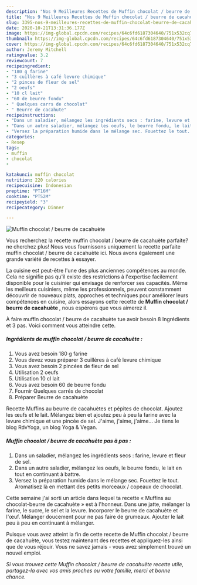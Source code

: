 ```yaml
---
description: "Nos 9 Meilleures Recettes de Muffin chocolat / beurre de cacahuète"
title: "Nos 9 Meilleures Recettes de Muffin chocolat / beurre de cacahuète"
slug: 3395-nos-9-meilleures-recettes-de-muffin-chocolat-beurre-de-cacahuete
date: 2020-10-21T13:31:36.177Z
image: https://img-global.cpcdn.com/recipes/64c6fd6187304640/751x532cq70/muffin-chocolat-beurre-de-cacahuete-photo-principale-de-la-recette.jpg
thumbnail: https://img-global.cpcdn.com/recipes/64c6fd6187304640/751x532cq70/muffin-chocolat-beurre-de-cacahuete-photo-principale-de-la-recette.jpg
cover: https://img-global.cpcdn.com/recipes/64c6fd6187304640/751x532cq70/muffin-chocolat-beurre-de-cacahuete-photo-principale-de-la-recette.jpg
author: Jeremy Mitchell
ratingvalue: 3.2
reviewcount: 7
recipeingredient:
- "180 g farine"
- "3 cuillères à café levure chimique"
- "2 pinces de fleur de sel"
- "2 oeufs"
- "10 cl lait"
- "60 de beurre fondu"
- " Quelques carrs de chocolat"
- " Beurre de cacahute"
recipeinstructions:
- "Dans un saladier, mélangez les ingrédients secs : farine, levure et fleur de sel."
- "Dans un autre saladier, mélangez les oeufs, le beurre fondu, le lait en tout en continuant à battre."
- "Versez la préparation humide dans le mélange sec. Fouettez le tout. Aromatisez là en mettant des petits morceaux / copeaux de chocolat."
categories:
- Resep
tags:
- muffin
- chocolat
- 

katakunci: muffin chocolat  
nutrition: 220 calories
recipecuisine: Indonesian
preptime: "PT16M"
cooktime: "PT52M"
recipeyield: "3"
recipecategory: Dinner

---
```



![Muffin chocolat / beurre de cacahuète](https://img-global.cpcdn.com/recipes/64c6fd6187304640/751x532cq70/muffin-chocolat-beurre-de-cacahuete-photo-principale-de-la-recette.jpg)

Vous recherchez la recette muffin chocolat / beurre de cacahuète parfaite? ne cherchez plus! Nous vous fournissons uniquement la recette parfaite muffin chocolat / beurre de cacahuète ici. Nous avons également une grande variété de recettes à essayer.

La cuisine est peut-être l'une des plus anciennes compétences au monde. Cela ne signifie pas qu'il existe des restrictions à l'expertise facilement disponible pour le cuisinier qui envisage de renforcer ses capacités. Même les meilleurs cuisiniers, même les professionnels, peuvent constamment découvrir de nouveaux plats, approches et techniques pour améliorer leurs compétences en cuisine, alors essayons cette recette de <strong> Muffin chocolat / beurre de cacahuète </strong>, nous espérons que vous aimerez il.

<!--inarticleads1-->

À faire muffin chocolat / beurre de cacahuète tue avoir besoin 8 Ingrédients et 3 pas. Voici comment vous atteindre cette.

##### Ingrédients de muffin chocolat / beurre de cacahuète :

1. Vous avez besoin 180 g farine
1. Vous devez vous préparer 3 cuillères à café levure chimique
1. Vous avez besoin 2 pincées de fleur de sel
1. Utilisation 2 oeufs
1. Utilisation 10 cl lait
1. Vous avez besoin 60 de beurre fondu
1. Fournir  Quelques carrés de chocolat
1. Préparer  Beurre de cacahuète


Recette Muffins au beurre de cacahuètes et pépites de chocolat. Ajoutez les œufs et le lait. Mélangez bien et ajoutez peu à peu la farine avec la levure chimique et une pincée de sel. J&#39;aime, j&#39;aime, j&#39;aime… Je tiens le blog RdvYoga, un blog Yoga &amp; Vegan. 

<!--inarticleads2-->

##### Muffin chocolat / beurre de cacahuète pas à pas :

1. Dans un saladier, mélangez les ingrédients secs : farine, levure et fleur de sel.
1. Dans un autre saladier, mélangez les oeufs, le beurre fondu, le lait en tout en continuant à battre.
1. Versez la préparation humide dans le mélange sec. Fouettez le tout. Aromatisez là en mettant des petits morceaux / copeaux de chocolat.


Cette semaine j&#39;ai sorti un article dans lequel ta recette « Muffins au chocolat-beurre de cacahuète » est à l&#39;honneur. Dans une jatte, mélanger la farine, le sucre, le sel et la levure. Incorporer le beurre de cacahuète et l&#39;œuf. Mélanger doucement pour ne pas faire de grumeaux. Ajouter le lait peu à peu en continuant à mélanger. 

<!--inarticleads1-->

<p>
Puisque vous avez atteint la fin de cette recette de Muffin chocolat / beurre de cacahuète, vous testez maintenant des recettes et appliquez-les ainsi que de vous réjouir. Vous ne savez jamais - vous avez simplement trouvé un nouvel emploi.
</p>

<p>
<i>Si vous trouvez cette Muffin chocolat / beurre de cacahuète recette utile, partagez-la avec vos amis proches ou votre famille, merci et bonne chance.</i>
</p>
